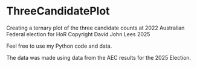 # ThreeCandidatePlot
Creating a ternary plot of the three candidate counts at 2022 Australian Federal election for HoR 
Copyright David John Lees 2025

Feel free to use my Python code and data. 

The data was made using data from the AEC results for the 2025 Election.
